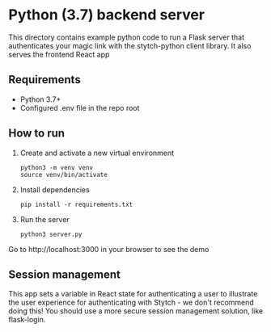 # Python (3.7) backend server

This directory contains example python code to run a Flask server that authenticates your magic link with the stytch-python client library. It also serves the frontend React app

## Requirements

- Python 3.7+
- Configured .env file in the repo root

## How to run

1. Create and activate a new virtual environment
   ```
   python3 -m venv venv
   source venv/bin/activate
   ```
2. Install dependencies
   ```
   pip install -r requirements.txt
   ```
3. Run the server
   ```
   python3 server.py
   ```

Go to http://localhost:3000 in your browser to see the demo

## Session management

This app sets a variable in React state for authenticating a user to illustrate the user experience for authenticating with Stytch - we don't recommend doing this! You should use a more secure session management solution, like flask-login.
